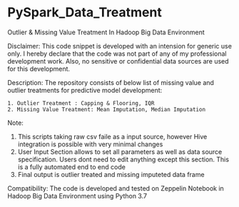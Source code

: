 # PySpark_Data_Treatment
Outlier &amp; Missing Value Treatment In Hadoop Big Data Environment

Disclaimer: This code snippet is developed with an intension for generic use only. I hereby declare that the code was not part of any of my professional development work. Also, no sensitive or confidential data sources are used for this development.

Description: The repository consists of below list of missing value and outlier treatments for predictive model development:

	1. Outlier Treatment : Capping & Flooring, IQR
	2. Missing Value Treatment: Mean Imputation, Median Imputation

Note:
1. This scripts taking raw csv faile as a input source, however Hive integration is possible with very minimal changes 
2. User Input Section allows to set all parameters as well as data source specification. Users dont need to edit anything except this    section. This is a fully automated end to end code
3. Final output is outlier treated and missing imputeted data frame

Compatibility: The code is developed and tested on Zeppelin Notebook in Hadoop Big Data Environment using Python 3.7
